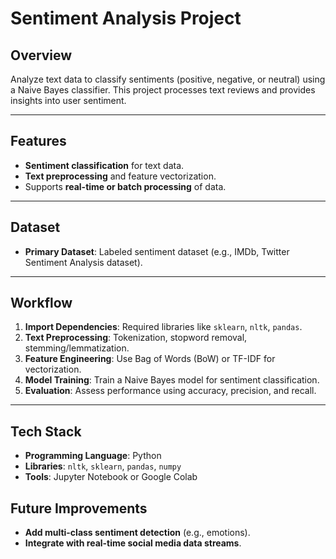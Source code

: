 # **Sentiment Analysis Project**

## **Overview**
Analyze text data to classify sentiments (positive, negative, or neutral) using a Naive Bayes classifier. This project processes text reviews and provides insights into user sentiment.

---

## **Features**
- **Sentiment classification** for text data.
- **Text preprocessing** and feature vectorization.
- Supports **real-time or batch processing** of data.

---

## **Dataset**
- **Primary Dataset**: Labeled sentiment dataset (e.g., IMDb, Twitter Sentiment Analysis dataset).

---

## **Workflow**
1. **Import Dependencies**: Required libraries like `sklearn`, `nltk`, `pandas`.
2. **Text Preprocessing**: Tokenization, stopword removal, stemming/lemmatization.
3. **Feature Engineering**: Use Bag of Words (BoW) or TF-IDF for vectorization.
4. **Model Training**: Train a Naive Bayes model for sentiment classification.
5. **Evaluation**: Assess performance using accuracy, precision, and recall.

---

## **Tech Stack**
- **Programming Language**: Python
- **Libraries**: `nltk`, `sklearn`, `pandas`, `numpy`
- **Tools**: Jupyter Notebook or Google Colab





## **Future Improvements**
- **Add multi-class sentiment detection** (e.g., emotions).
- **Integrate with real-time social media data streams**.



